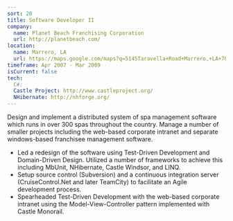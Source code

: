 ```yaml
---
sort: 20
title: Software Developer II
company:
  name: Planet Beach Franchising Corporation
  url: http://planetbeach.com/
location:
  name: Marrero, LA
  url: https://maps.google.com/maps?q=5145Taravella+Road+Marrero,+LA+70072&hl=en&sll=30.001297,-90.17927&sspn=0.116699,0.156727&hnear=5145+Taravella+Rd,+Marrero,+Louisiana+70072&t=m&z=17
timeframe: Apr 2007 - Mar 2009
isCurrent: false
tech:
  C#:
  Castle Project: http://www.castleproject.org/
  NHibernate: http://nhforge.org/
---
```


Design and implement a distributed system of spa management software which runs in over 300 spas throughout the country. Manage a number of smaller projects including the web-based corporate intranet and separate windows-based franchisee management software.

* Led a redesign of the software using Test-Driven Development and Domain-Driven Design. Utilized a number of frameworks to achieve this including MbUnit, NHibernate, Castle Windsor, and LINQ.
* Setup source control (Subversion) and a continuous integration server (CruiseControl.Net and later TeamCity) to facilitate an Agile development process.
* Spearheaded Test-Driven Development with the web-based corporate intranet using the Model-View-Controller pattern implemented with Castle Monorail.